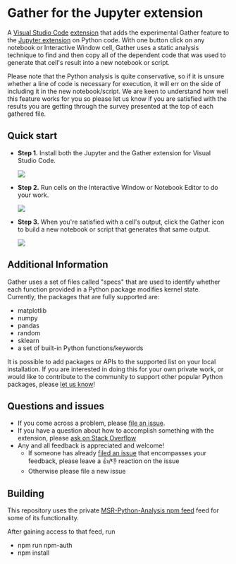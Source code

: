 # Gather for the Jupyter extension

A [Visual Studio Code](https://code.visualstudio.com/)
[extension](https://marketplace.visualstudio.com/VSCode) that adds the
experimental Gather feature to the
[Jupyter extension](https://github.com/microsoft/vscode-jupyter) on Python code.
With one button click on any notebook or Interactive Window cell, Gather uses a
static analysis technique to find and then copy all of the dependent code that
was used to generate that cell's result into a new notebook or script.

Please note that the Python analysis is quite conservative, so if it is unsure
whether a line of code is necessary for execution, it will err on the side of
including it in the new notebook/script. We are keen to understand how well this
feature works for you so please let us know if you are satisfied with the
results you are getting through the survey presented at the top of each gathered
file.

## Quick start

-   **Step 1.** Install both the Jupyter and the Gather extension for Visual
    Studio Code.

      <img src=https://raw.githubusercontent.com/microsoft/vscode-gather/main/images/step1.PNG>

-   **Step 2.** Run cells on the Interactive Window or Notebook Editor to do
    your work.

      <img src=https://raw.githubusercontent.com/microsoft/vscode-gather/main/images/step2.PNG>

-   **Step 3.** When you're satisfied with a cell's output, click the Gather
    icon to build a new notebook or script that generates that same output.

      <img src=https://raw.githubusercontent.com/microsoft/vscode-gather/main/images/step3.PNG>

## Additional Information

Gather uses a set of files called "specs" that are used to identify whether each
function provided in a Python package modifies kernel state. Currently, the
packages that are fully supported are:

-   matplotlib
-   numpy
-   pandas
-   random
-   sklearn
-   a set of built-in Python functions/keywords

It is possible to add packages or APIs to the supported list on your local
installation. If you are interested in doing this for your own private work, or
would like to contribute to the community to support other popular Python
packages, please [let us know](https://github.com/microsoft/vscode-jupyter)!

## Questions and issues

-   If you come across a problem, please
    [file an issue](https://github.com/microsoft/vscode-jupyter).
-   If you have a question about how to accomplish something with the extension,
    please
    [ask on Stack Overflow](https://stackoverflow.com/questions/tagged/visual-studio-code+jupyter)
-   Any and all feedback is appreciated and welcome!
    -   If someone has already
        [filed an issue](https://github.com/microsoft/vscode-jupyter) that
        encompasses your feedback, please leave a 👍/👎 reaction on the issue
    -   Otherwise please file a new issue

## Building

This repository uses the private
[MSR-Python-Analysis npm feed](https://dev.azure.com/msresearch/MSR%20Engineering/_artifacts/feed/MSR-Python-Analysis/connect/npm)
feed for some of its functionality.

After gaining access to that feed, run

-   npm run npm-auth
-   npm install
